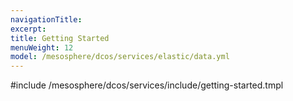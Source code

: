 ```yaml
---
navigationTitle:
excerpt:
title: Getting Started
menuWeight: 12
model: /mesosphere/dcos/services/elastic/data.yml
---
```


#include /mesosphere/dcos/services/include/getting-started.tmpl

